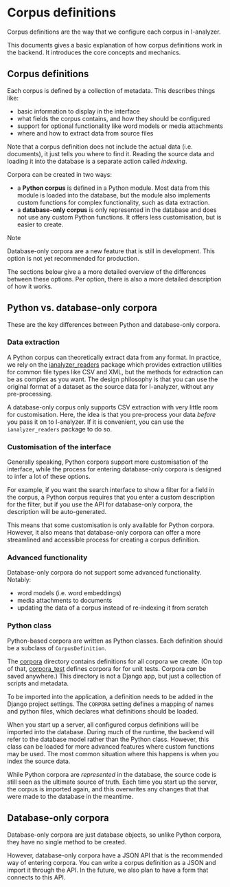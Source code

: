 # Corpus definitions

Corpus definitions are the way that we configure each corpus in I-analyzer.

This documents gives a basic explanation of how corpus definitions work in the backend. It introduces the core concepts and mechanics.

## Corpus definitions

Each corpus is defined by a collection of metadata. This describes things like:

- basic information to display in the interface
- what fields the corpus contains, and how they should be configured
- support for optional functionality like word models or media attachments
- where and how to extract data from source files

Note that a corpus definition does not include the actual data (i.e. documents), it just tells you where to find it. Reading the source data and loading it into the database is a separate action called *indexing*.

Corpora can be created in two ways:

- a **Python corpus** is defined in a Python module. Most data from this module is loaded into the database, but the module also implements custom functions for complex functionality, such as data extraction.
- a **database-only corpus** is only represented in the database and does not use any custom Python functions. It offers less customisation, but is easier to create.

> [!NOTE]
> Database-only corpora are a new feature that is still in development. This option is not yet recommended for production.

The sections below give a a more detailed overview of the differences between these options. Per option, there is also a more detailed description of how it works.

## Python vs. database-only corpora

These are the key differences between Python and database-only corpora.

### Data extraction

A Python corpus can theoretically extract data from any format. In practice, we rely on the [ianalyzer_readers](https://ianalyzer-readers.readthedocs.io/en/latest/) package which provides extraction utilities for common file types like CSV and XML, but the methods for extraction can be as complex as you want. The design philosophy is that you can use the original format of a dataset as the source data for I-analyzer, without any pre-processing.

A database-only corpus only supports CSV extraction with very little room for customisation. Here, the idea is that you pre-process your data *before* you pass it on to I-analyzer. If it is convenient, you can use the `ianalyzer_readers` package to do so.

### Customisation of the interface

Generally speaking, Python corpora support more customisation of the interface, while the process for entering database-only corpora is designed to infer a lot of these options.

For example, if you want the search interface to show a filter for a field in the corpus, a Python corpus requires that you enter a custom description for the filter, but if you use the API for database-only corpora, the description will be auto-generated.

This means that some customisation is only available for Python corpora. However, it also means that database-only corpora can offer a more streamlined and accessible process for creating a corpus definition.

### Advanced functionality

Database-only corpora do not support some advanced functionality. Notably:
- word models (i.e. word embeddings)
- media attachments to documents
- updating the data of a corpus instead of re-indexing it from scratch

### Python class

Python-based corpora are written as Python classes. Each definition should be a subclass of `CorpusDefinition`.

The [corpora](/backend/corpora/) directory contains definitions for all corpora we create. (On top of that, [corpora_test](/backend/corpora_test/) defines corpora for for unit tests. Corpora *can* be saved anywhere.) This directory is not a Django app, but just a collection of scripts and metadata.

To be imported into the application, a definition needs to be added in the Django project settings. The `CORPORA` setting defines a mapping of names and python files, which declares what definitions should be loaded.

When you start up a server, all configured corpus definitions will be imported into the database. During much of the runtime, the backend will refer to the database model rather than the Python class. However, this class can be loaded for more advanced features where custom functions may be used. The most common situation where this happens is when you index the source data.

While Python corpora are *represented* in the database, the source code is still seen as the ultimate source of truth. Each time you start up the server, the corpus is imported again, and this overwrites any changes that that were made to the database in the meantime.

## Database-only corpora

Database-only corpora are just database objects, so unlike Python corpora, they have no single method to be created.

However, database-only corpora have a JSON API that is the recommended way of entering corpora. You can write a corpus definition as a JSON and import it  through the API. In the future, we also plan to have a form that connects to this API.
